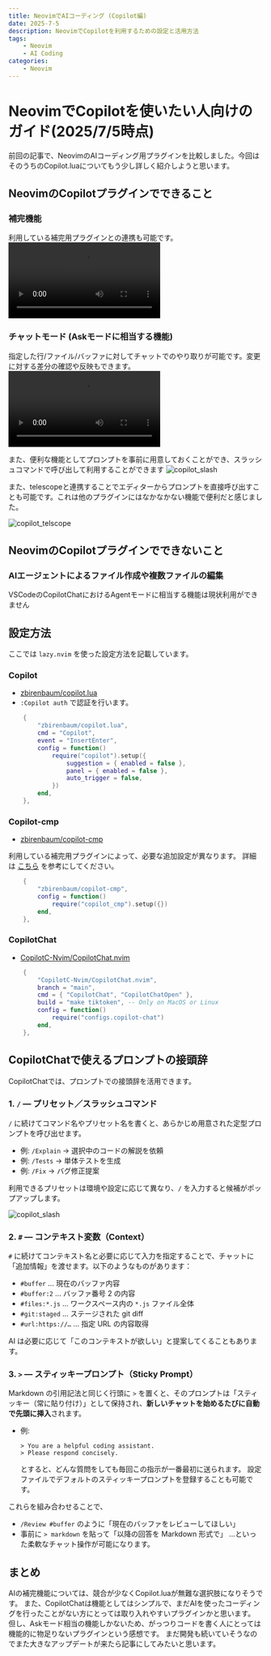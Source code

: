 ```yaml
---
title: NeovimでAIコーディング (Copilot編)
date: 2025-7-5
description: NeovimでCopilotを利用するための設定と活用方法
tags: 
    - Neovim
    - AI Coding
categories:
    - Neovim
---
```


# NeovimでCopilotを使いたい人向けのガイド(2025/7/5時点)

前回の記事で、NeovimのAIコーディング用プラグインを比較しました。今回はそのうちのCopilot.luaについてもう少し詳しく紹介しようと思います。

## NeovimのCopilotプラグインでできること

### 補完機能
利用している補完用プラグインとの連携も可能です。
![mov](uploads/copilot_completion.mp4)

### チャットモード (Askモードに相当する機能)
指定した行/ファイル/バッファに対してチャットでのやり取りが可能です。変更に対する差分の確認や反映もできます。
![mov](uploads/copilot_chat.mp4)

また、便利な機能としてプロンプトを事前に用意しておくことができ、スラッシュコマンドで呼び出して利用することができます
![copilot_slash](uploads/copilot_slash.png)

また、telescopeと連携することでエディターからプロンプトを直接呼び出すことも可能です。これは他のプラグインにはなかなかない機能で便利だと感じました。

![copilot_telscope](uploads/copilot_telscope.png)

## NeovimのCopilotプラグインでできないこと

### AIエージェントによるファイル作成や複数ファイルの編集
VSCodeのCopilotChatにおけるAgentモードに相当する機能は現状利用ができません

## 設定方法

ここでは `lazy.nvim` を使った設定方法を記載しています。

### Copilot
* [zbirenbaum/copilot.lua](https://github.com/zbirenbaum/copilot.lua)
* `:Copilot auth` で認証を行います。

```lua
	{
		"zbirenbaum/copilot.lua",
		cmd = "Copilot",
		event = "InsertEnter",
		config = function()
			require("copilot").setup({
				suggestion = { enabled = false },
				panel = { enabled = false },
				auto_trigger = false,
			})
		end,
	},
```

### Copilot-cmp
* [zbirenbaum/copilot-cmp](https://github.com/zbirenbaum/copilot-cmp?tab=readme-ov-file#configuration)

利用している補完用プラグインによって、必要な追加設定が異なります。
詳細は [こちら](https://github.com/zbirenbaum/copilot-cmp?tab=readme-ov-file#configuration) を参考にしてください。

```lua
	{
		"zbirenbaum/copilot-cmp",
		config = function()
			require("copilot_cmp").setup({})
		end,
	},
```

### CopilotChat
* [CopilotC-Nvim/CopilotChat.nvim](https://github.com/CopilotC-Nvim/CopilotChat.nvim)

```lua
	{
		"CopilotC-Nvim/CopilotChat.nvim",
		branch = "main",
		cmd = { "CopilotChat", "CopilotChatOpen" },
		build = "make tiktoken", -- Only on MacOS or Linux
		config = function()
			require("configs.copilot-chat")
		end,
	},
```

## CopilotChatで使えるプロンプトの接頭辞

CopilotChatでは、プロンプトでの接頭辞を活用できます。

### 1. `/` — **プリセット／スラッシュコマンド**

`/` に続けてコマンド名やプリセット名を書くと、あらかじめ用意された定型プロンプトを呼び出せます。

* 例: `/Explain` → 選択中のコードの解説を依頼
* 例: `/Tests` → 単体テストを生成
* 例: `/Fix` → バグ修正提案

利用できるプリセットは環境や設定に応じて異なり、`/` を入力すると候補がポップアップします。

![copilot_slash](uploads/copilot_slash.png)

### 2. `#` — **コンテキスト変数（Context）**

`#` に続けてコンテキスト名と必要に応じて入力を指定することで、チャットに「追加情報」を渡せます。以下のようなものがあります：

* `#buffer` … 現在のバッファ内容
* `#buffer:2` … バッファ番号 2 の内容
* `#files:*.js` … ワークスペース内の `*.js` ファイル全体
* `#git:staged` … ステージされた git diff
* `#url:https://…` … 指定 URL の内容取得

AI は必要に応じて「このコンテキストが欲しい」と提案してくることもあります。

### 3. `>` — **スティッキープロンプト（Sticky Prompt）**

Markdown の引用記法と同じく行頭に `>` を置くと、そのプロンプトは「スティッキー（常に貼り付け）」として保持され、**新しいチャットを始めるたびに自動で先頭に挿入**されます。

* 例:

  ```
  > You are a helpful coding assistant.
  > Please respond concisely.
  ```

  とすると、どんな質問をしても毎回この指示が一番最初に送られます。
  設定ファイルでデフォルトのスティッキープロンプトを登録することも可能です。

これらを組み合わせることで、

* `/Review #buffer` のように「現在のバッファをレビューしてほしい」
* 事前に `> markdown` を貼って「以降の回答を Markdown 形式で」
  …といった柔軟なチャット操作が可能になります。

## まとめ

AIの補完機能については、競合が少なくCopilot.luaが無難な選択肢になりそうです。
また、CopilotChatは機能としてはシンプルで、まだAIを使ったコーディングを行ったことがない方にとっては取り入れやすいプラグインかと思います。
但し、Askモード相当の機能しかないため、がっつりコードを書く人にとっては機能的に物足りないプラグインという感想です。
まだ開発も続いていそうなのでまた大きなアップデートが来たら記事にしてみたいと思います。
